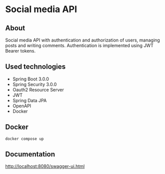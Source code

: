 # Social media API
## About
Social media API with authentication and authorization of users,
managing posts and writing comments. Authentication is implemented
using JWT Bearer tokens.
## Used technologies
- Spring Boot 3.0.0
- Spring Security 3.0.0
- Oauth2 Resource Server
- JWT
- Spring Data JPA
- OpenAPI
- Docker
## Docker
    docker compose up
## Documentation
[http://localhost:8080/swagger-ui.html](http://localhost:8080/swagger-ui.html)